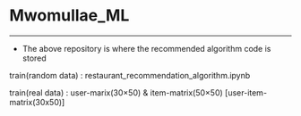 # Mwomullae_ML
---
* The above repository is where the recommended algorithm code is stored

train(random data) : restaurant_recommendation_algorithm.ipynb

train(real data) : user-marix(30×50) & item-matrix(50×50) [user-item-matrix(30x50)]
